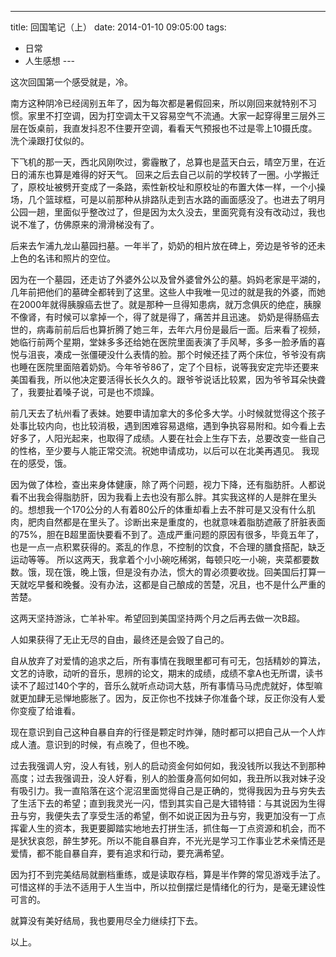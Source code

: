 
---
title: 回国笔记（上）
date: 2014-01-10 09:05:00
tags:
  - 日常
  - 人生感想
---​

这次回国第一个感受就是，冷。

<!--more-->

南方这种阴冷已经阔别五年了，因为每次都是暑假回来，所以刚回来就特别不习惯。家里不打空调，因为打空调太干又容易空气不流通。大家一起穿得里三层外三层在饭桌前，我直发抖忍不住要开空调，看看天气预报也不过是零上10摄氏度。洗个澡跟打仗似的。

下飞机的那一天，西北风刚吹过，雾霾散了，总算也是蓝天白云，晴空万里，在近日的浦东也算是难得的好天气。
回来之后去自己以前的学校转了一圈。小学搬迁了，原校址被劈开变成了一条路，索性新校址和原校址的布置大体一样，一个小操场，几个篮球框，可是以前那种从排路队走到吉水路的画面感没了。也进去了明月公园一趟，里面似乎整改过了，但是因为太久没去，里面究竟有没有改动过，我也说不准了，仿佛原来的滑滑梯没有了。

后来去乍浦九龙山墓园扫墓。一年半了，奶奶的相片放在碑上，旁边是爷爷的还未上色的名讳和照片的空位。

因为在一个墓园，还走访了外婆外公以及曾外婆曾外公的墓。妈妈老家是平湖的，几年前把他们的墓碑全都转到了这里。这些人中我唯一见过的就是我的外婆，而她在2000年就得胰腺癌去世了。就是那种一旦得知患病，就万念俱灰的绝症，胰腺不像肾，有时候可以拿掉一个，得了就是得了，痛苦并且迅速。
奶奶是得肠癌去世的，病毒前前后后也算折腾了她三年，去年六月份是最后一面。后来看了视频，她临行前两个星期，堂妹多多还给她在医院里面表演了手风琴，多多一脸矛盾的喜悦与沮丧，凑成一张僵硬没什么表情的脸。那个时候还挂了两个床位，爷爷没有病也睡在医院里面陪着奶奶。今年爷爷86了，定了个目标，说等我安定完毕还要来美国看我，所以他决定要活得长长久久的。跟爷爷说话比较累，因为爷爷耳朵快聋了，我要扯着嗓子说，可是也不烦躁。

前几天去了杭州看了表妹。她要申请加拿大的多伦多大学。小时候就觉得这个孩子处事比较内向，也比较消极，遇到困难容易退缩，遇到争执容易附和。如今看上去好多了，人阳光起来，也取得了成绩。人要在社会上生存下去，总要改变一些自己的性格，至少要与人能正常交流。祝她申请成功，以后可以在北美再遇见。
我现在的感受，饿。

因为做了体检，查出来身体健康，除了两个问题，视力下降，还有脂肪肝。人都说看不出我会得脂肪肝，因为我看上去也没有那么胖。其实我这样的人是胖在里头的。想想我一个170公分的人有着80公斤的体重却看上去不胖可是又没有什么肌肉，肥肉自然都是在里头了。诊断出来是重度的，也就意味着脂肪遮蔽了肝脏表面的75%，胆在B超里面快要看不到了。造成严重问题的原因有很多，毕竟五年了，也是一点一点积累获得的。紊乱的作息，不控制的饮食，不合理的膳食搭配，缺乏运动等等。
所以这两天，我拿着个小小碗吃稀粥，每顿只吃一小碗，夹菜都要数数。饿，现在饿，晚上饿，但是没有办法，惯大的胃必须要收拢。回美国后打算一天就吃早餐和晚餐。没有办法，这都是自己酿成的苦楚，况且，也不是什么严重的苦楚。

这两天坚持游泳，亡羊补牢。希望回到美国坚持两个月之后再去做一次B超。

人如果获得了无止无尽的自由，最终还是会毁了自己的。

自从放弃了对爱情的追求之后，所有事情在我眼里都可有可无，包括精妙的算法，文艺的诗歌，动听的音乐，思辨的论文，期末的成绩，成绩不拿A也无所谓，读书读不了超过140个字的，音乐么就听点动词大慈，所有事情马马虎虎就好，体型嘛就更加肆无忌惮地膨胀了。因为，反正你也不找妹子你准备个球，反正你没有人爱你变瘦了给谁看。

现在意识到自己这种自暴自弃的行径是颗定时炸弹，随时都可以把自己从一个人炸成人渣。意识到的时候，有点晚了，但也不晚。

过去我强调人穷，没人有钱，别人的启动资金何如何如，我没钱所以我达不到那种高度；过去我强调丑，没人好看，别人的脸蛋身高何如何如，我丑所以我对妹子没有吸引力。我一直陷落在这个泥沼里面觉得自己是正确的，觉得我因为丑与穷失去了生活下去的希望；直到我灵光一闪，悟到其实自己是大错特错：与其说因为生得丑与穷，我便失去了享受生活的希望，倒不如说正因为丑与穷，我更加没有一丁点挥霍人生的资本，我更要脚踏实地地去打拼生活，抓住每一丁点资源和机会，而不是犾犾哀怨，醉生梦死。所以不能自暴自弃，不光光是学习工作事业艺术亲情还是爱情，都不能自暴自弃，要有追求和行动，要充满希望。

因为打不到完美结局就删档重练，或是读取存档，算是半作弊的常见游戏手法了。可惜这样的手法不适用于人生当中，所以拉倒摆烂是情绪化的行为，是毫无建设性可言的。

就算没有美好结局，我也要用尽全力继续打下去。

以上。
